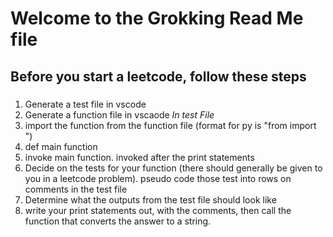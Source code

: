 # Welcome to the Grokking Read Me file

## Before you start a leetcode, follow these steps
### 
1. Generate a test file in vscode
2. Generate a function file in vscaode
_In test File_
3. import the function from the function file (format for py is "from <filename> import <function>")
4. def main function
5. invoke main function. invoked after the print statements
6. Decide on the tests for your function (there should generally be given to you in a leetcode problem). pseudo code those test into rows on comments in the test file
7. Determine what the outputs from the test file should look like
8. write your print statements out, with the comments, then call the function that converts the answer to a string.